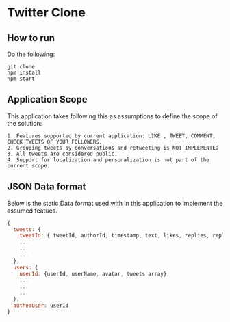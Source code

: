 # Twitter Clone

## How to run

Do the following:

```
git clone
npm install
npm start
```

## Application Scope

This application takes following this as assumptions to define the scope of the solution:

```
1. Features supported by current application: LIKE , TWEET, COMMENT, CHECK TWEETS OF YOUR FOLLOWERS.
2. Grouping tweets by conversations and retweeting is NOT IMPLEMENTED
3. All tweets are considered public.
4. Support for localization and personalization is not part of the current scope.

```

## JSON Data format

Below is the static Data format used with in this application to implement the assumed featues.

```js
{
  tweets: {
    tweetId: { tweetId, authorId, timestamp, text, likes, replies, replyingTo},
    ...
    ...
    ...
  },
  users: {
    userId: {userId, userName, avatar, tweets array},
    ...
    ...
    ...
  },
  authedUser: userId
}
```
